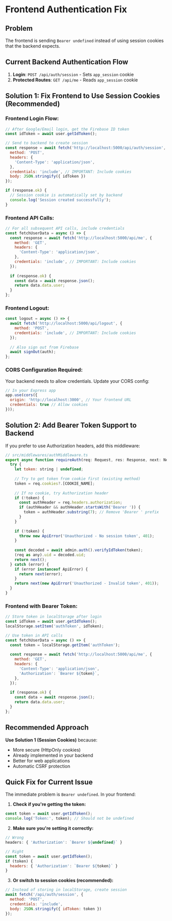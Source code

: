 # Frontend Authentication Fix

## Problem
The frontend is sending `Bearer undefined` instead of using session cookies that the backend expects.

## Current Backend Authentication Flow
1. **Login**: `POST /api/auth/session` - Sets `app_session` cookie
2. **Protected Routes**: `GET /api/me` - Reads `app_session` cookie

## Solution 1: Fix Frontend to Use Session Cookies (Recommended)

### Frontend Login Flow:
```javascript
// After Google/Email login, get the Firebase ID token
const idToken = await user.getIdToken();

// Send to backend to create session
const response = await fetch('http://localhost:5000/api/auth/session', {
  method: 'POST',
  headers: {
    'Content-Type': 'application/json',
  },
  credentials: 'include', // IMPORTANT: Include cookies
  body: JSON.stringify({ idToken })
});

if (response.ok) {
  // Session cookie is automatically set by backend
  console.log('Session created successfully');
}
```

### Frontend API Calls:
```javascript
// For all subsequent API calls, include credentials
const fetchUserData = async () => {
  const response = await fetch('http://localhost:5000/api/me', {
    method: 'GET',
    headers: {
      'Content-Type': 'application/json',
    },
    credentials: 'include', // IMPORTANT: Include cookies
  });
  
  if (response.ok) {
    const data = await response.json();
    return data.data.user;
  }
};
```

### Frontend Logout:
```javascript
const logout = async () => {
  await fetch('http://localhost:5000/api/logout', {
    method: 'POST',
    credentials: 'include', // IMPORTANT: Include cookies
  });
  
  // Also sign out from Firebase
  await signOut(auth);
};
```

### CORS Configuration Required:
Your backend needs to allow credentials. Update your CORS config:

```javascript
// In your Express app
app.use(cors({
  origin: 'http://localhost:3000', // Your frontend URL
  credentials: true // Allow cookies
}));
```

## Solution 2: Add Bearer Token Support to Backend

If you prefer to use Authorization headers, add this middleware:

```javascript
// src/middlewares/authMiddleware.ts
export async function requireAuth(req: Request, res: Response, next: NextFunction) {
  try {
    let token: string | undefined;
    
    // Try to get token from cookie first (existing method)
    token = req.cookies?.[COOKIE_NAME];
    
    // If no cookie, try Authorization header
    if (!token) {
      const authHeader = req.headers.authorization;
      if (authHeader && authHeader.startsWith('Bearer ')) {
        token = authHeader.substring(7); // Remove 'Bearer ' prefix
      }
    }
    
    if (!token) {
      throw new ApiError('Unauthorized - No session token', 401);
    }
    
    const decoded = await admin.auth().verifyIdToken(token);
    (req as any).uid = decoded.uid;
    return next();
  } catch (error) {
    if (error instanceof ApiError) {
      return next(error);
    }
    return next(new ApiError('Unauthorized - Invalid token', 401));
  }
}
```

### Frontend with Bearer Token:
```javascript
// Store token in localStorage after login
const idToken = await user.getIdToken();
localStorage.setItem('authToken', idToken);

// Use token in API calls
const fetchUserData = async () => {
  const token = localStorage.getItem('authToken');
  
  const response = await fetch('http://localhost:5000/api/me', {
    method: 'GET',
    headers: {
      'Content-Type': 'application/json',
      'Authorization': `Bearer ${token}`,
    },
  });
  
  if (response.ok) {
    const data = await response.json();
    return data.data.user;
  }
};
```

## Recommended Approach

**Use Solution 1 (Session Cookies)** because:
- More secure (HttpOnly cookies)
- Already implemented in your backend
- Better for web applications
- Automatic CSRF protection

## Quick Fix for Current Issue

The immediate problem is `Bearer undefined`. In your frontend:

1. **Check if you're getting the token:**
```javascript
const token = await user.getIdToken();
console.log('Token:', token); // Should not be undefined
```

2. **Make sure you're setting it correctly:**
```javascript
// Wrong
headers: { 'Authorization': `Bearer ${undefined}` }

// Right
const token = await user.getIdToken();
if (token) {
  headers: { 'Authorization': `Bearer ${token}` }
}
```

3. **Or switch to session cookies (recommended):**
```javascript
// Instead of storing in localStorage, create session
await fetch('/api/auth/session', {
  method: 'POST',
  credentials: 'include',
  body: JSON.stringify({ idToken: token })
});
```
